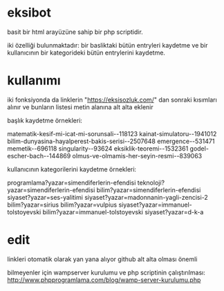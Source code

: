 eksibot
=======

basit bir html arayüzüne sahip bir php scriptidir.

iki özelliği bulunmaktadır: bir basliktaki bütün entryleri kaydetme ve bir kullanıcının bir kategorideki bütün entrylerini kaydetme.

kullanımı
=========

iki fonksiyonda da linklerin "https://eksisozluk.com/" dan sonraki kısımları alınır ve bunların listesi metin alanına alt alta eklenir

başlık kaydetme örnekleri:

matematik-kesif-mi-icat-mi-sorunsali--118123
kainat-simulatoru--1941012
bilim-dunyasina-hayalperest-bakis-serisi--2507648
emergence--531471
memetik--696118
singularity--93624
eksiklik-teoremi--1532361
godel-escher-bach--144869
olmus-ve-olmamis-her-seyin-resmi--839063

kullanıcının kategorilerini kaydetme örnekleri:

programlama?yazar=simendiferlerin-efendisi
teknoloji?yazar=simendiferlerin-efendisi
bilim?yazar=simendiferlerin-efendisi
siyaset?yazar=ses-yalitimi
siyaset?yazar=madonnanin-yagli-zencisi-2
bilim?yazar=sirius
bilim?yazar=vulpius
siyaset?yazar=immanuel-tolstoyevski
bilim?yazar=immanuel-tolstoyevski
siyaset?yazar=d-k-a

edit 
====

linkleri otomatik olarak yan yana alıyor github alt alta olması önemli

bilmeyenler için wampserver kurulumu ve php scriptinin çalıştırılması: http://www.phpprogramlama.com/blog/wamp-server-kurulumu.php
